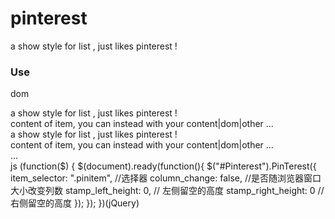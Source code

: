 pinterest
=========

a show style for list , just likes pinterest !

### Use

  dom
    <div id="Pinterest">
        <div class="pinitem">
            <div>
            a show style for list , just likes pinterest !<br>
            content of item, you can instead with your content|dom|other ...
            </div>
        </div>
        <div class="pinitem">
            <div>
            a show style for list , just likes pinterest !<br>
            content of item, you can instead with your content|dom|other ...
            </div>
        </div>
        ...
    </div>
  js
    (function($) {
        $(document).ready(function(){
            $("#Pinterest").PinTerest({
                item_selector: ".pinitem", //选择器
                column_change: false, //是否随浏览器窗口大小改变列数
                stamp_left_height: 0, // 左侧留空的高度
                stamp_right_height: 0 // 右侧留空的高度
            });
        });
    })(jQuery)